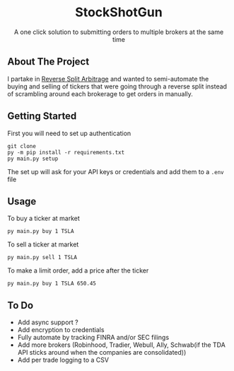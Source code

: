 
<h1 align="center">StockShotGun</h1>
<p align="center">
  A one click solution to submitting orders to multiple brokers at the same time
</p>

## About The Project
I partake in [Reverse Split Arbitrage](https://www.reversesplitarbitrage.com/) and wanted to semi-automate the buying and selling of tickers that were going through a reverse split instead of scrambling around each brokerage to get orders in manually.

## Getting Started
First you will need to set up authentication
```
git clone 
py -m pip install -r requirements.txt
py main.py setup 
```
The set up will ask for your API keys or credentials and add them to a ```.env``` file

## Usage
To buy a ticker at market
```
py main.py buy 1 TSLA 
```
To sell a ticker at market
```
py main.py sell 1 TSLA 
```
To make a limit order, add a price after the ticker
```
py main.py buy 1 TSLA 650.45
```

## To Do
* Add async support ?
* Add encryption to credentials
* Fully automate by tracking FINRA and/or SEC filings
* Add more brokers (Robinhood, Tradier, Webull, Ally, Schwab(if the TDA API sticks around when the companies are consolidated))
* Add per trade logging to a CSV
